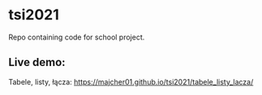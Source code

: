 # tsi2021
Repo containing code for school project.

## Live demo:

Tabele, listy, łącza: https://majcher01.github.io/tsi2021/tabele_listy_lacza/
